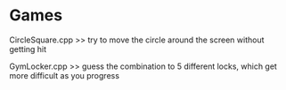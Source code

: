 # Games

CircleSquare.cpp >> try to move the circle around the screen without getting hit

GymLocker.cpp >> guess the combination to 5 different locks, which get more difficult as you progress
